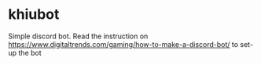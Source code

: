 # khiubot
Simple discord bot. Read the instruction on https://www.digitaltrends.com/gaming/how-to-make-a-discord-bot/ to set-up the bot 
